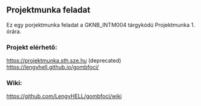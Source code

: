 ## Projektmunka feladat
Ez egy porjektmunka feladat a GKNB_INTM004 tárgykódú Projektmunka 1. órára.

### Projekt elérhető:
https://projektmunka.sth.sze.hu (deprecated)
https://lengyhell.github.io/gombfoci/

### Wiki:
https://github.com/LengyHELL/gombfoci/wiki
